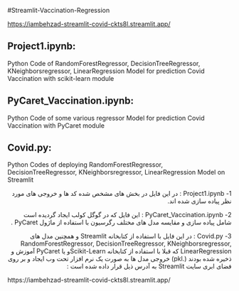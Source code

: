 #Streamlit-Vaccination-Regression  

https://iambehzad-streamlit-covid-ckts8l.streamlit.app/

## Project1.ipynb:  
Python Code of RandomForestRegressor, DecisionTreeRegressor, KNeighborsregressor, LinearRegression Model for prediction Covid Vaccination with scikit-learn module

## PyCaret_Vaccination.ipynb:  
Python Code of some various regressor Model for prediction Covid Vaccination with PyCaret module

## Covid.py:  
Python Codes of deploying RandomForestRegressor, DecisionTreeRegressor, KNeighborsregressor, LinearRegression Model on Streamlit 


<p dir='rtl' align='right'>
1-	Project1.ipynb : در این فایل در بخش های مشخص شده کد ها و خروجی های مورد نظر پیاده سازی شده اند.
</p>
<p dir='rtl' align='right'>
2-	PyCaret_Vaccination.ipynb : این فایل که در گوگل کولب ایجاد گردیده است شامل پیاده سازی و مقایسه مدل های مختلف رگرسیون با استفاده از ماژول PyCaret .
</p>
<p dir='rtl' align='right'>
3-	Covid.py : در این فایل با استفاده از کتابخانه Streamlit  و همچنین مدل های RandomForestRegressor, DecisionTreeRegressor, KNeighborsregressor, LinearRegression  که قبلا با استفاده از کتابخانه Scikit-Learnو یا PyCaret آموزش و ذخیره شده بودند (.pkl) خروجی مدل ها به صورت یک نرم افزار تحت وب ایجاد و بر روی فضای ابری سایت Streamlit به آدرس ذیل قرار داده شده است :
</p>
https://iambehzad-streamlit-covid-ckts8l.streamlit.app/
